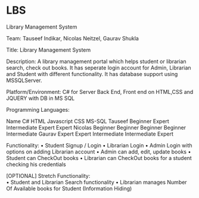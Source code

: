 # LBS
Library Management System

Team:	Tauseef Indikar, Nicolas Neitzel, Gaurav Shukla

Title:	Library Management System

Description: A library management portal which helps student or librarian  search, check out books. It has seperate login account for Admin, Librarian and Student with different functionality. It has database support using MSSQLServer.

Platform/Environment: C# for Server Back End, Front end on HTML,CSS and JQUERY with DB in MS SQL

Programming	Languages:

Name	C#	HTML	Javascript	CSS	MS-SQL
Tauseef	Beginner	Expert	Intermediate	Expert	Expert
Nicolas	Beginner	Beginner	Beginner	Beginner	Intermediate
Gaurav	Expert	Expert	Intermediate	Intermediate	Expert

Functionality:
•	Student Signup / Login
•	Librarian Login
•	Admin Login with options on adding Librarian account
•	Admin can add, edit, update books
•	Student can CheckOut books
•	Librarian can CheckOut books for a student checking his credentials

[OPTIONAL]	Stretch	Functionality:	
•	Student and Librarian Search functionality
•	Librarian manages Number Of Available books for Student (Information Hiding)
